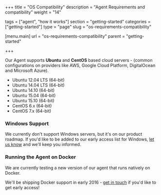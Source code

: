 +++
title = "OS Compatibility"
description = "Agent Requirements and compatibility"
weight = "14"

tags = ["agent", "how it works"]
section = "getting-started"
categories = ["getting-started"]
type = "page"
slug = "os-requirements-compatibility"

[menu.main]
    url = "os-requirements-compatibility"
    parent = "getting-started"

+++

Our Agent supports **Ubuntu** and **CentOS** based cloud servers - (common configurations on providers like AWS, Google Cloud Platform, DigitalOcean and Microsoft Azure).

*   Ubuntu 12.04 LTS (64-bit)
*   Ubuntu 14.04 LTS (64-bit)
*   Ubuntu 14.10 (64-bit)
*   Ubuntu 15.04 (64-bit)
*   Ubuntu 15.10 (64-bit)
*   CentOS 6.x (64-bit)
*   CentOS 7.x (64-bit)

### Windows Support

We currently don't support Windows servers, but it's on our product roadmap. If you'd like to be added to our early access list for Windows, [let us know](https://barricade.io/about#contact-info) and we'll keep you informed.  

### Running the Agent on Docker

We are currently testing a new version of our agent that runs natively on Docker.

We'll be shipping Docker support in early 2016 - [get in touch](https://barricade.io/about#contact-info) if you'd like to get early access!
